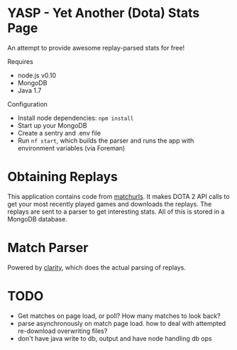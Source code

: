 YASP - Yet Another (Dota) Stats Page
====

An attempt to provide awesome replay-parsed stats for free!  

Requires

* node.js v0.10
* MongoDB
* Java 1.7

Configuration

* Install node dependencies: `npm install`
* Start up your MongoDB
* Create a sentry and .env file
* Run `nf start`, which builds the parser and runs the app with environment variables (via Foreman)

Obtaining Replays
====
This application contains code from [matchurls](https://rjackson.me/tools/matchurls). It makes DOTA 2 API calls
to get your most recently played games and downloads the replays. The replays are sent to a parser
to get interesting stats. All of this is stored in a MongoDB database.

Match Parser
====
Powered by [clarity](https://github.com/skadistats/clarity), which does the actual parsing of replays.

TODO
====
* Get matches on page load, or poll?  How many matches to look back?
* parse asynchronously on match page load.  how to deal with attempted re-download overwriting files?
* don't have java write to db, output and have node handling db ops